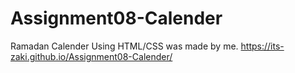 # Assignment08-Calender
Ramadan Calender Using HTML/CSS was made by me.
https://its-zaki.github.io/Assignment08-Calender/

